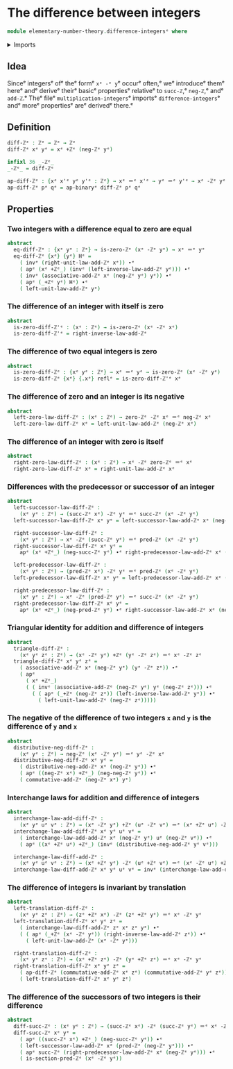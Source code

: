 # The difference between integers

```agda
module elementary-number-theory.difference-integersᵉ where
```

<details><summary>Imports</summary>

```agda
open import elementary-number-theory.addition-integersᵉ
open import elementary-number-theory.integersᵉ

open import foundation.action-on-identifications-binary-functionsᵉ
open import foundation.action-on-identifications-functionsᵉ
open import foundation.identity-typesᵉ
open import foundation.interchange-lawᵉ
```

</details>

## Idea

Sinceᵉ integersᵉ ofᵉ theᵉ formᵉ `xᵉ -ᵉ y`ᵉ occurᵉ often,ᵉ weᵉ introduceᵉ themᵉ hereᵉ andᵉ
deriveᵉ theirᵉ basicᵉ propertiesᵉ relativeᵉ to `succ-ℤ`,ᵉ `neg-ℤ`,ᵉ andᵉ `add-ℤ`.ᵉ Theᵉ
fileᵉ `multiplication-integers`ᵉ importsᵉ `difference-integers`ᵉ andᵉ moreᵉ propertiesᵉ
areᵉ derivedᵉ there.ᵉ

## Definition

```agda
diff-ℤᵉ : ℤᵉ → ℤᵉ → ℤᵉ
diff-ℤᵉ xᵉ yᵉ = xᵉ +ℤᵉ (neg-ℤᵉ yᵉ)

infixl 36 _-ℤᵉ_
_-ℤᵉ_ = diff-ℤᵉ

ap-diff-ℤᵉ : {xᵉ x'ᵉ yᵉ y'ᵉ : ℤᵉ} → xᵉ ＝ᵉ x'ᵉ → yᵉ ＝ᵉ y'ᵉ → xᵉ -ℤᵉ yᵉ ＝ᵉ x'ᵉ -ℤᵉ y'ᵉ
ap-diff-ℤᵉ pᵉ qᵉ = ap-binaryᵉ diff-ℤᵉ pᵉ qᵉ
```

## Properties

### Two integers with a difference equal to zero are equal

```agda
abstract
  eq-diff-ℤᵉ : {xᵉ yᵉ : ℤᵉ} → is-zero-ℤᵉ (xᵉ -ℤᵉ yᵉ) → xᵉ ＝ᵉ yᵉ
  eq-diff-ℤᵉ {xᵉ} {yᵉ} Hᵉ =
    ( invᵉ (right-unit-law-add-ℤᵉ xᵉ)) ∙ᵉ
    ( apᵉ (xᵉ +ℤᵉ_) (invᵉ (left-inverse-law-add-ℤᵉ yᵉ))) ∙ᵉ
    ( invᵉ (associative-add-ℤᵉ xᵉ (neg-ℤᵉ yᵉ) yᵉ)) ∙ᵉ
    ( apᵉ (_+ℤᵉ yᵉ) Hᵉ) ∙ᵉ
    ( left-unit-law-add-ℤᵉ yᵉ)
```

### The difference of an integer with itself is zero

```agda
abstract
  is-zero-diff-ℤ'ᵉ : (xᵉ : ℤᵉ) → is-zero-ℤᵉ (xᵉ -ℤᵉ xᵉ)
  is-zero-diff-ℤ'ᵉ = right-inverse-law-add-ℤᵉ
```

### The difference of two equal integers is zero

```agda
abstract
  is-zero-diff-ℤᵉ : {xᵉ yᵉ : ℤᵉ} → xᵉ ＝ᵉ yᵉ → is-zero-ℤᵉ (xᵉ -ℤᵉ yᵉ)
  is-zero-diff-ℤᵉ {xᵉ} {.xᵉ} reflᵉ = is-zero-diff-ℤ'ᵉ xᵉ
```

### The difference of zero and an integer is its negative

```agda
abstract
  left-zero-law-diff-ℤᵉ : (xᵉ : ℤᵉ) → zero-ℤᵉ -ℤᵉ xᵉ ＝ᵉ neg-ℤᵉ xᵉ
  left-zero-law-diff-ℤᵉ xᵉ = left-unit-law-add-ℤᵉ (neg-ℤᵉ xᵉ)
```

### The difference of an integer with zero is itself

```agda
abstract
  right-zero-law-diff-ℤᵉ : (xᵉ : ℤᵉ) → xᵉ -ℤᵉ zero-ℤᵉ ＝ᵉ xᵉ
  right-zero-law-diff-ℤᵉ xᵉ = right-unit-law-add-ℤᵉ xᵉ
```

### Differences with the predecessor or successor of an integer

```agda
abstract
  left-successor-law-diff-ℤᵉ :
    (xᵉ yᵉ : ℤᵉ) → (succ-ℤᵉ xᵉ) -ℤᵉ yᵉ ＝ᵉ succ-ℤᵉ (xᵉ -ℤᵉ yᵉ)
  left-successor-law-diff-ℤᵉ xᵉ yᵉ = left-successor-law-add-ℤᵉ xᵉ (neg-ℤᵉ yᵉ)

  right-successor-law-diff-ℤᵉ :
    (xᵉ yᵉ : ℤᵉ) → xᵉ -ℤᵉ (succ-ℤᵉ yᵉ) ＝ᵉ pred-ℤᵉ (xᵉ -ℤᵉ yᵉ)
  right-successor-law-diff-ℤᵉ xᵉ yᵉ =
    apᵉ (xᵉ +ℤᵉ_) (neg-succ-ℤᵉ yᵉ) ∙ᵉ right-predecessor-law-add-ℤᵉ xᵉ (neg-ℤᵉ yᵉ)

  left-predecessor-law-diff-ℤᵉ :
    (xᵉ yᵉ : ℤᵉ) → (pred-ℤᵉ xᵉ) -ℤᵉ yᵉ ＝ᵉ pred-ℤᵉ (xᵉ -ℤᵉ yᵉ)
  left-predecessor-law-diff-ℤᵉ xᵉ yᵉ = left-predecessor-law-add-ℤᵉ xᵉ (neg-ℤᵉ yᵉ)

  right-predecessor-law-diff-ℤᵉ :
    (xᵉ yᵉ : ℤᵉ) → xᵉ -ℤᵉ (pred-ℤᵉ yᵉ) ＝ᵉ succ-ℤᵉ (xᵉ -ℤᵉ yᵉ)
  right-predecessor-law-diff-ℤᵉ xᵉ yᵉ =
    apᵉ (xᵉ +ℤᵉ_) (neg-pred-ℤᵉ yᵉ) ∙ᵉ right-successor-law-add-ℤᵉ xᵉ (neg-ℤᵉ yᵉ)
```

### Triangular identity for addition and difference of integers

```agda
abstract
  triangle-diff-ℤᵉ :
    (xᵉ yᵉ zᵉ : ℤᵉ) → (xᵉ -ℤᵉ yᵉ) +ℤᵉ (yᵉ -ℤᵉ zᵉ) ＝ᵉ xᵉ -ℤᵉ zᵉ
  triangle-diff-ℤᵉ xᵉ yᵉ zᵉ =
    ( associative-add-ℤᵉ xᵉ (neg-ℤᵉ yᵉ) (yᵉ -ℤᵉ zᵉ)) ∙ᵉ
    ( apᵉ
      ( xᵉ +ℤᵉ_)
      ( ( invᵉ (associative-add-ℤᵉ (neg-ℤᵉ yᵉ) yᵉ (neg-ℤᵉ zᵉ))) ∙ᵉ
        ( ( apᵉ (_+ℤᵉ (neg-ℤᵉ zᵉ)) (left-inverse-law-add-ℤᵉ yᵉ)) ∙ᵉ
          ( left-unit-law-add-ℤᵉ (neg-ℤᵉ zᵉ)))))
```

### The negative of the difference of two integers `x` and `y` is the difference of `y` and `x`

```agda
abstract
  distributive-neg-diff-ℤᵉ :
    (xᵉ yᵉ : ℤᵉ) → neg-ℤᵉ (xᵉ -ℤᵉ yᵉ) ＝ᵉ yᵉ -ℤᵉ xᵉ
  distributive-neg-diff-ℤᵉ xᵉ yᵉ =
    ( distributive-neg-add-ℤᵉ xᵉ (neg-ℤᵉ yᵉ)) ∙ᵉ
    ( apᵉ ((neg-ℤᵉ xᵉ) +ℤᵉ_) (neg-neg-ℤᵉ yᵉ)) ∙ᵉ
    ( commutative-add-ℤᵉ (neg-ℤᵉ xᵉ) yᵉ)
```

### Interchange laws for addition and difference of integers

```agda
abstract
  interchange-law-add-diff-ℤᵉ :
    (xᵉ yᵉ uᵉ vᵉ : ℤᵉ) → (xᵉ -ℤᵉ yᵉ) +ℤᵉ (uᵉ -ℤᵉ vᵉ) ＝ᵉ (xᵉ +ℤᵉ uᵉ) -ℤᵉ (yᵉ +ℤᵉ vᵉ)
  interchange-law-add-diff-ℤᵉ xᵉ yᵉ uᵉ vᵉ =
    ( interchange-law-add-add-ℤᵉ xᵉ (neg-ℤᵉ yᵉ) uᵉ (neg-ℤᵉ vᵉ)) ∙ᵉ
    ( apᵉ ((xᵉ +ℤᵉ uᵉ) +ℤᵉ_) (invᵉ (distributive-neg-add-ℤᵉ yᵉ vᵉ)))

  interchange-law-diff-add-ℤᵉ :
    (xᵉ yᵉ uᵉ vᵉ : ℤᵉ) → (xᵉ +ℤᵉ yᵉ) -ℤᵉ (uᵉ +ℤᵉ vᵉ) ＝ᵉ (xᵉ -ℤᵉ uᵉ) +ℤᵉ (yᵉ -ℤᵉ vᵉ)
  interchange-law-diff-add-ℤᵉ xᵉ yᵉ uᵉ vᵉ = invᵉ (interchange-law-add-diff-ℤᵉ xᵉ uᵉ yᵉ vᵉ)
```

### The difference of integers is invariant by translation

```agda
abstract
  left-translation-diff-ℤᵉ :
    (xᵉ yᵉ zᵉ : ℤᵉ) → (zᵉ +ℤᵉ xᵉ) -ℤᵉ (zᵉ +ℤᵉ yᵉ) ＝ᵉ xᵉ -ℤᵉ yᵉ
  left-translation-diff-ℤᵉ xᵉ yᵉ zᵉ =
    ( interchange-law-diff-add-ℤᵉ zᵉ xᵉ zᵉ yᵉ) ∙ᵉ
    ( ( apᵉ (_+ℤᵉ (xᵉ -ℤᵉ yᵉ)) (right-inverse-law-add-ℤᵉ zᵉ)) ∙ᵉ
      ( left-unit-law-add-ℤᵉ (xᵉ -ℤᵉ yᵉ)))

  right-translation-diff-ℤᵉ :
    (xᵉ yᵉ zᵉ : ℤᵉ) → (xᵉ +ℤᵉ zᵉ) -ℤᵉ (yᵉ +ℤᵉ zᵉ) ＝ᵉ xᵉ -ℤᵉ yᵉ
  right-translation-diff-ℤᵉ xᵉ yᵉ zᵉ =
    ( ap-diff-ℤᵉ (commutative-add-ℤᵉ xᵉ zᵉ) (commutative-add-ℤᵉ yᵉ zᵉ)) ∙ᵉ
    ( left-translation-diff-ℤᵉ xᵉ yᵉ zᵉ)
```

### The difference of the successors of two integers is their difference

```agda
abstract
  diff-succ-ℤᵉ : (xᵉ yᵉ : ℤᵉ) → (succ-ℤᵉ xᵉ) -ℤᵉ (succ-ℤᵉ yᵉ) ＝ᵉ xᵉ -ℤᵉ yᵉ
  diff-succ-ℤᵉ xᵉ yᵉ =
    ( apᵉ ((succ-ℤᵉ xᵉ) +ℤᵉ_) (neg-succ-ℤᵉ yᵉ)) ∙ᵉ
    ( left-successor-law-add-ℤᵉ xᵉ (pred-ℤᵉ (neg-ℤᵉ yᵉ))) ∙ᵉ
    ( apᵉ succ-ℤᵉ (right-predecessor-law-add-ℤᵉ xᵉ (neg-ℤᵉ yᵉ))) ∙ᵉ
    ( is-section-pred-ℤᵉ (xᵉ -ℤᵉ yᵉ))
```